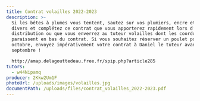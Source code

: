 ```yaml
---
title: Contrat volailles 2022-2023
description: >-
  Si les bêtes à plumes vous tentent, sautez sur vos plumiers, encre et outils
  divers et complétez ce contrat que vous apporterez rapidement lors d’une
  distribution ou que vous enverrez au tuteur volailles dont les coordonnées
  paraissent en bas du contrat. Si vous souhaitez réserver un poulet pour le 6
  octobre, envoyez impérativement votre contrat à Daniel le tuteur avant le 30
  septembre !

  http://amap.delagouttedeau.free.fr/spip.php?article285
tutors:
  - w44Nipamq
producer: 2Kkw2Um1F
photoUrl: /uploads/images/volailles.jpg
documentPath: /uploads/files/contrat_volailles_2022-2023.pdf
---
```

